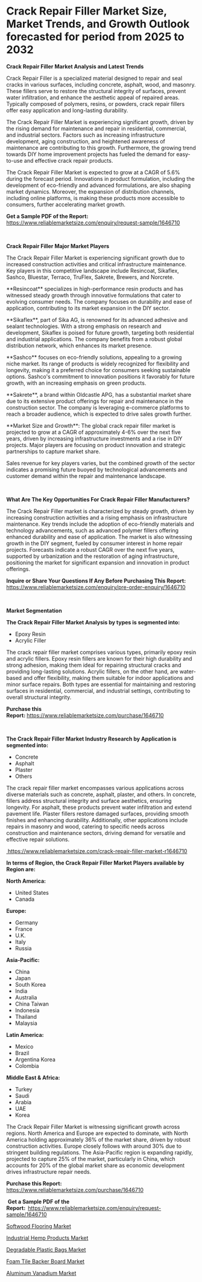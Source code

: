 <p><h1>Crack Repair Filler Market Size, Market Trends, and Growth Outlook forecasted for period from 2025 to 2032</h1></p><p><strong>Crack Repair Filler Market Analysis and Latest Trends</strong></p>
<p><p>Crack Repair Filler is a specialized material designed to repair and seal cracks in various surfaces, including concrete, asphalt, wood, and masonry. These fillers serve to restore the structural integrity of surfaces, prevent water infiltration, and enhance the aesthetic appeal of repaired areas. Typically composed of polymers, resins, or powders, crack repair fillers offer easy application and long-lasting durability.</p><p>The Crack Repair Filler Market is experiencing significant growth, driven by the rising demand for maintenance and repair in residential, commercial, and industrial sectors. Factors such as increasing infrastructure development, aging construction, and heightened awareness of maintenance are contributing to this growth. Furthermore, the growing trend towards DIY home improvement projects has fueled the demand for easy-to-use and effective crack repair products.</p><p>The Crack Repair Filler Market is expected to grow at a CAGR of 5.6% during the forecast period. Innovations in product formulation, including the development of eco-friendly and advanced formulations, are also shaping market dynamics. Moreover, the expansion of distribution channels, including online platforms, is making these products more accessible to consumers, further accelerating market growth.</p></p>
<p><strong>Get a Sample PDF of the Report:&nbsp;</strong> <a href="https://www.reliablemarketsize.com/enquiry/request-sample/1646710?utm_campaign=1898&utm_medium=2&utm_source=Github&utm_content=ia&utm_term=02042025&utm_id=crack-repair-filler">https://www.reliablemarketsize.com/enquiry/request-sample/1646710</a></p>
<p>&nbsp;</p>
<p><strong>Crack Repair Filler Major Market Players</strong></p>
<p><p>The Crack Repair Filler Market is experiencing significant growth due to increased construction activities and critical infrastructure maintenance. Key players in this competitive landscape include Resincoat, Sikaflex, Sashco, Bluestar, Terraco, TruFlex, Sakrete, Brewers, and Norcrete.</p><p>**Resincoat** specializes in high-performance resin products and has witnessed steady growth through innovative formulations that cater to evolving consumer needs. The company focuses on durability and ease of application, contributing to its market expansion in the DIY sector.</p><p>**Sikaflex**, part of Sika AG, is renowned for its advanced adhesive and sealant technologies. With a strong emphasis on research and development, Sikaflex is poised for future growth, targeting both residential and industrial applications. The company benefits from a robust global distribution network, which enhances its market presence.</p><p>**Sashco** focuses on eco-friendly solutions, appealing to a growing niche market. Its range of products is widely recognized for flexibility and longevity, making it a preferred choice for consumers seeking sustainable options. Sashco's commitment to innovation positions it favorably for future growth, with an increasing emphasis on green products.</p><p>**Sakrete**, a brand within Oldcastle APG, has a substantial market share due to its extensive product offerings for repair and maintenance in the construction sector. The company is leveraging e-commerce platforms to reach a broader audience, which is expected to drive sales growth further.</p><p>**Market Size and Growth**: The global crack repair filler market is projected to grow at a CAGR of approximately 4-6% over the next five years, driven by increasing infrastructure investments and a rise in DIY projects. Major players are focusing on product innovation and strategic partnerships to capture market share.</p><p>Sales revenue for key players varies, but the combined growth of the sector indicates a promising future buoyed by technological advancements and customer demand within the repair and maintenance landscape.</p></p>
<p>&nbsp;</p>
<p><strong>What Are The Key Opportunities For Crack Repair Filler Manufacturers?</strong></p>
<p><p>The Crack Repair Filler market is characterized by steady growth, driven by increasing construction activities and a rising emphasis on infrastructure maintenance. Key trends include the adoption of eco-friendly materials and technology advancements, such as advanced polymer fillers offering enhanced durability and ease of application. The market is also witnessing growth in the DIY segment, fueled by consumer interest in home repair projects. Forecasts indicate a robust CAGR over the next five years, supported by urbanization and the restoration of aging infrastructure, positioning the market for significant expansion and innovation in product offerings.</p></p>
<p><strong>Inquire or Share Your Questions If Any Before Purchasing This Report:</strong> <a href="https://www.reliablemarketsize.com/enquiry/pre-order-enquiry/1646710?utm_campaign=1898&utm_medium=2&utm_source=Github&utm_content=ia&utm_term=02042025&utm_id=crack-repair-filler">https://www.reliablemarketsize.com/enquiry/pre-order-enquiry/1646710</a></p>
<p>&nbsp;</p>
<p><strong>Market Segmentation</strong></p>
<p><strong>The Crack Repair Filler Market Analysis by types is segmented into:</strong></p>
<p><ul><li>Epoxy Resin</li><li>Acrylic Filler</li></ul></p>
<p><p>The crack repair filler market comprises various types, primarily epoxy resin and acrylic fillers. Epoxy resin fillers are known for their high durability and strong adhesion, making them ideal for repairing structural cracks and providing long-lasting solutions. Acrylic fillers, on the other hand, are water-based and offer flexibility, making them suitable for indoor applications and minor surface repairs. Both types are essential for maintaining and restoring surfaces in residential, commercial, and industrial settings, contributing to overall structural integrity.</p></p>
<p><strong>Purchase this Report:&nbsp;</strong><a href="https://www.reliablemarketsize.com/purchase/1646710?utm_campaign=1898&utm_medium=2&utm_source=Github&utm_content=ia&utm_term=02042025&utm_id=crack-repair-filler">https://www.reliablemarketsize.com/purchase/1646710</a></p>
<p>&nbsp;</p>
<p><strong>The Crack Repair Filler Market Industry Research by Application is segmented into:</strong></p>
<p><ul><li>Concrete</li><li>Asphalt</li><li>Plaster</li><li>Others</li></ul></p>
<p><p>The crack repair filler market encompasses various applications across diverse materials such as concrete, asphalt, plaster, and others. In concrete, fillers address structural integrity and surface aesthetics, ensuring longevity. For asphalt, these products prevent water infiltration and extend pavement life. Plaster fillers restore damaged surfaces, providing smooth finishes and enhancing durability. Additionally, other applications include repairs in masonry and wood, catering to specific needs across construction and maintenance sectors, driving demand for versatile and effective repair solutions.</p></p>
<p><a href="https://www.reliablemarketsize.com/crack-repair-filler-market-r1646710?utm_campaign=1898&utm_medium=2&utm_source=Github&utm_content=ia&utm_term=02042025&utm_id=crack-repair-filler">&nbsp;https://www.reliablemarketsize.com/crack-repair-filler-market-r1646710</a></p>
<p><strong>In terms of Region, the Crack Repair Filler Market Players available by Region are:</strong></p>
<p>
    <p> <strong> North America: </strong>
        <ul>
            <li>United States</li>
            <li>Canada</li>
        </ul>
        </p> 
    <p> <strong> Europe: </strong>
        <ul>
            <li>Germany</li>
            <li>France</li>
            <li>U.K.</li>
            <li>Italy</li>
            <li>Russia</li>
        </ul>
        </p> 
    <p> <strong> Asia-Pacific: </strong>
        <ul>
            <li>China</li>
            <li>Japan</li>
            <li>South Korea</li>
            <li>India</li>
            <li>Australia</li>
            <li>China Taiwan</li>
            <li>Indonesia</li>
            <li>Thailand</li>
            <li>Malaysia</li>
        </ul>
        </p> 
    <p> <strong> Latin America: </strong>
        <ul>
            <li>Mexico</li>
            <li>Brazil</li>
            <li>Argentina Korea</li>
            <li>Colombia</li>
        </ul>
        </p> 
    <p> <strong> Middle East & Africa: </strong>
        <ul>
            <li>Turkey</li>
            <li>Saudi</li>
            <li>Arabia</li>
            <li>UAE</li>
            <li>Korea</li>
        </ul>
    </p>
    </p>
<p><p>The Crack Repair Filler Market is witnessing significant growth across regions. North America and Europe are expected to dominate, with North America holding approximately 36% of the market share, driven by robust construction activities. Europe closely follows with around 30% due to stringent building regulations. The Asia-Pacific region is expanding rapidly, projected to capture 25% of the market, particularly in China, which accounts for 20% of the global market share as economic development drives infrastructure repair needs.</p></p>
<p><strong>Purchase this Report: </strong><a href="https://www.reliablemarketsize.com/purchase/1646710?utm_campaign=1898&utm_medium=2&utm_source=Github&utm_content=ia&utm_term=02042025&utm_id=crack-repair-filler">https://www.reliablemarketsize.com/purchase/1646710</a></p>
<p>&nbsp;<strong>Get a Sample PDF of the Report:&nbsp;&nbsp;</strong><a href="https://www.reliablemarketsize.com/enquiry/request-sample/1646710?utm_campaign=1898&utm_medium=2&utm_source=Github&utm_content=ia&utm_term=02042025&utm_id=crack-repair-filler">https://www.reliablemarketsize.com/enquiry/request-sample/1646710</a></p>
<p><strong></strong></p>
<p><p><a href="https://github.com/poskaturovtl/Market-Research-Report-List-1/blob/main/softwood-flooring-market.md?utm_campaign=1898&utm_medium=2&utm_source=Github&utm_content=ia&utm_term=02042025&utm_id=crack-repair-filler">Softwood Flooring Market</a></p><p><a href="https://github.com/pelegeazlie5/Market-Research-Report-List-1/blob/main/industrial-hemp-products-market.md?utm_campaign=1898&utm_medium=2&utm_source=Github&utm_content=ia&utm_term=02042025&utm_id=crack-repair-filler">Industrial Hemp Products Market</a></p><p><a href="https://github.com/duerknikko44/Market-Research-Report-List-1/blob/main/degradable-plastic-bags-market.md?utm_campaign=1898&utm_medium=2&utm_source=Github&utm_content=ia&utm_term=02042025&utm_id=crack-repair-filler">Degradable Plastic Bags Market</a></p><p><a href="https://github.com/paulierasho/Market-Research-Report-List-1/blob/main/foam-tile-backer-board-market.md?utm_campaign=1898&utm_medium=2&utm_source=Github&utm_content=ia&utm_term=02042025&utm_id=crack-repair-filler">Foam Tile Backer Board Market</a></p><p><a href="https://github.com/rafiishibu00/Market-Research-Report-List-1/blob/main/aluminum-vanadium-market.md?utm_campaign=1898&utm_medium=2&utm_source=Github&utm_content=ia&utm_term=02042025&utm_id=crack-repair-filler">Aluminum Vanadium Market</a></p></p>
